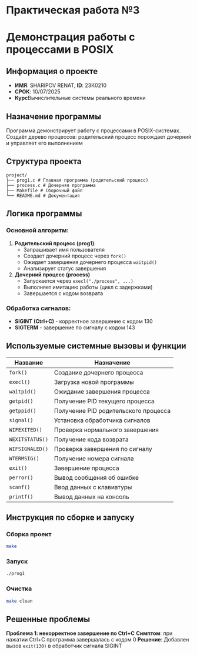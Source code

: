 # Практическая работа №3
# Демонстрация работы с процессами в POSIX
## Информация о проекте
- **ИМЯ**: SHARIPOV RENAT, **ID**: 23К0210
- **СРОК**: 10/07/2025
- **Курс**Вычислительные системы реального времени
## Назначение программы
Программа демонстрирует работу с процессами в POSIX-системах.
Создаёт дерево процессов: родительский процесс порождает 
дочерний и управляет его выполнением
## Структура проекта
```
project/
├── prog1.c # Главная программа (родительский процесс)
├── process.c # Дочерняя программа
├── Makefile # Сборочный файл
└── README.md # Документация
```
## Логика программы
### Основной алгоритм:
1. **Родительский процесс (prog1)**:
    - Запрашивает имя пользователя
    - Создает дочерний процесс через `fork()`
    - Ожидает завершения дочернего процесса `waitpid()`
    - Анализирует статус завершения
2. **Дочерний процесс (process)**
    - Запускается через `execl("./process", ...)`
    - Выполняет имитацию работы (цикл с задержками)
    - Завершается с кодом возврата
### Обработка сигналов:
- **SIGINT (Ctrl+C)** - корректное завершение с кодом 130
- **SIGTERM** - завершение по сигналу с кодом 143

## Используемые системные вызовы и функции 
| Название | Назначение |
|-----------------|------------|
|`fork()`|Создание дочернего процесса|
|`execl()`|Загрузка новой программы|
|`waitpid()`|Ожидание завершения процесса|
|`getpid()`|Получение PID текущего процесса|
|`getppid()`|Получение PID родительского процесса|
|`signal()`|Установка обработчика сигналов|
|`WIFEXITED()`|Проверка нормального завершения|
|`WEXITSTATUS()`|Получение кода возврата|
|`WIFSIGNALED()`|Проверка завершения по сигналу|
|`WTERMSIG()`|Получение номера сигнала|
|`exit()`|Завершение процесса|
|`perror()`|Вывод сообщения об ошибке|
|`scanf()`|Ввод данных с клавиатуры|
|`printf()`|Вывод данных на консоль|
## Инструкция по сборке и запуску
### Сборка проект
```bash
make
```
### Запуск
```bash
./prog1
```
### Очистка
```bash
make clean
```
## Решенные проблемы
**Проблема 1: некорректное завершение по Ctrl+C**
**Симптом**: при нажатии Ctrl+C программа завершалась с кодом 0
**Решение**: Добавлен вызов `exit(130)` в обработчик сигнала SIGINT

